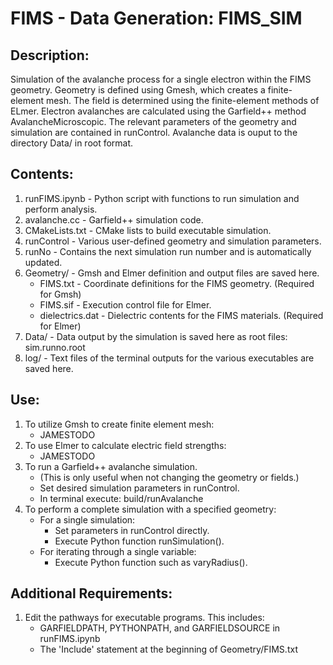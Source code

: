 
# FIMS - Data Generation: FIMS_SIM
## Description:
Simulation of the avalanche process for a single electron within the FIMS geometry.
Geometry is defined using Gmesh, which creates a finite-element mesh.
The field is determined using the finite-element methods of ELmer.
Electron avalanches are calculated using the Garfield++ method AvalancheMicroscopic.
The relevant parameters of the geometry and simulation are contained in runControl.
Avalanche data is ouput to the directory Data/ in root format.

## Contents:
1. runFIMS.ipynb - Python script with functions to run simulation and perform analysis.
2. avalanche.cc - Garfield++ simulation code.
3. CMakeLists.txt - CMake lists to build executable simulation.
4. runControl - Various user-defined geometry and simulation parameters.
5. runNo - Contains the next simulation run number and is automatically updated.
6. Geometry/ - Gmsh and Elmer definition and output files are saved here.
   * FIMS.txt - Coordinate definitions for the FIMS geometry. (Required for Gmsh)
   * FIMS.sif - Execution control file for Elmer.
   * dielectrics.dat - Dielectric contents for the FIMS materials. (Required for Elmer)
7. Data/ - Data output by the simulation is saved here as root files: sim.runno.root
8. log/ - Text files of the terminal outputs for the various executables are saved here.

## Use:
1. To utilize Gmsh to create finite element mesh:
   * JAMESTODO
2. To use Elmer to calculate electric field strengths:
   * JAMESTODO
3. To run a Garfield++ avalanche simulation.
   * (This is only useful when not changing the geometry or fields.)
   * Set desired simulation parameters in runControl.
   * In terminal execute: build/runAvalanche
4. To perform a complete simulation with a specified geometry:
   * For a single simulation:
     * Set parameters in runControl directly.
     * Execute Python function runSimulation().
   * For iterating through a single variable:
     * Execute Python function such as varyRadius().

## Additional Requirements:

1. Edit the pathways for executable programs. This includes:
   * GARFIELDPATH, PYTHONPATH, and GARFIELDSOURCE in runFIMS.ipynb
   * The 'Include' statement at the beginning of Geometry/FIMS.txt
